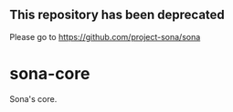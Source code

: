 ## This repository has been deprecated
Please go to https://github.com/project-sona/sona

# sona-core
Sona's core.
